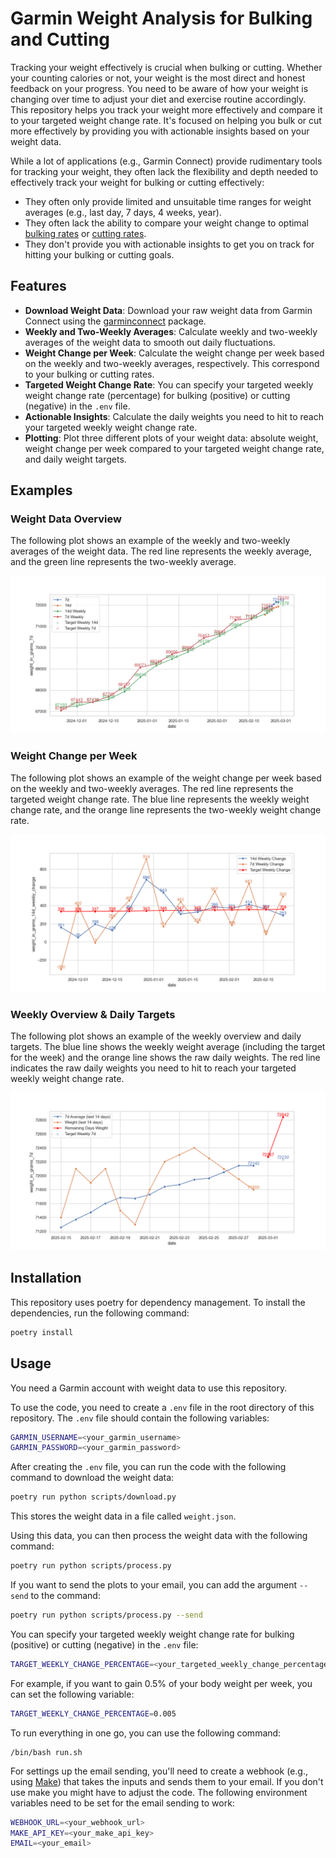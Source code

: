 # Garmin Weight Analysis for Bulking and Cutting
Tracking your weight effectively is crucial when bulking or cutting.
Whether your counting calories or not, your weight is the most direct and honest feedback on your progress.
You need to be aware of how your weight is changing over time to adjust your diet and exercise routine accordingly.
This repository helps you track your weight more effectively and compare it to your targeted weight change rate.
It's focused on helping you bulk or cut more effectively by providing you with actionable insights based on your weight data.

While a lot of applications (e.g., Garmin Connect) provide rudimentary tools for tracking your weight,
they often lack the flexibility and depth needed to effectively track your weight for bulking or cutting effectively:
- They often only provide limited and unsuitable time ranges for weight averages (e.g., last day, 7 days, 4 weeks, year).
- They often lack the ability to compare your weight change to optimal [bulking rates](https://macrofactorapp.com/bulking-calculator/) or [cutting rates](https://macrofactorapp.com/cutting-calculator/).
- They don't provide you with actionable insights to get you on track for hitting your bulking or cutting goals.

## Features
- **Download Weight Data**: Download your raw weight data from Garmin Connect using the [garminconnect](https://pypi.org/project/garminconnect/) package.
- **Weekly and Two-Weekly Averages**: Calculate weekly and two-weekly averages of the weight data to smooth out daily fluctuations.
- **Weight Change per Week**: Calculate the weight change per week based on the weekly and two-weekly averages, respectively. This correspond to your bulking or cutting rates.
- **Targeted Weight Change Rate**: You can specify your targeted weekly weight change rate (percentage) for bulking (positive) or cutting (negative) in the `.env` file.
- **Actionable Insights**: Calculate the daily weights you need to hit to reach your targeted weekly weight change rate.
- **Plotting**: Plot three different plots of your weight data: absolute weight, weight change per week compared to your targeted weight change rate, and daily weight targets.

## Examples

### Weight Data Overview
The following plot shows an example of the weekly and two-weekly averages of the weight data. The red line represents the weekly average, and the green line represents the two-weekly average.

[![Weight Data Overview](docs/images/weight_overview_example.png)](docs/images/weight_overview_example.png)

### Weight Change per Week
The following plot shows an example of the weight change per week based on the weekly and two-weekly averages. The red line represents the targeted weight change rate. The blue line represents the weekly weight change rate, and the orange line represents the two-weekly weight change rate.

[![Weight Change per Week](docs/images/weight_change_example.png)](docs/images/weight_change_example.png)

### Weekly Overview & Daily Targets
The following plot shows an example of the weekly overview and daily targets. The blue line shows the weekly weight average (including the target for the week) and the orange line shows the raw daily weights. The red line indicates the raw daily weights you need to hit to reach your targeted weekly weight change rate.

[![Weekly Overview & Daily Targets](docs/images/weekly_overview_example.png)](docs/images/weekly_overview_example.png)

## Installation
This repository uses poetry for dependency management.
To install the dependencies, run the following command:
```bash
poetry install
```

## Usage
You need a Garmin account with weight data to use this repository.

To use the code, you need to create a `.env` file in the root directory of this repository.
The `.env` file should contain the following variables:
```bash
GARMIN_USERNAME=<your_garmin_username>
GARMIN_PASSWORD=<your_garmin_password>
```

After creating the `.env` file, you can run the code with the following command to download the weight data:
```bash
poetry run python scripts/download.py
```

This stores the weight data in a file called `weight.json`.

Using this data, you can then process the weight data with the following command:
```bash
poetry run python scripts/process.py
```

If you want to send the plots to your email, you can add the argument `--send` to the command:
```bash
poetry run python scripts/process.py --send
```

You can specify your targeted weekly weight change rate for bulking (positive) or cutting (negative) in the `.env` file:
```bash
TARGET_WEEKLY_CHANGE_PERCENTAGE=<your_targeted_weekly_change_percentage>
```

For example, if you want to gain 0.5% of your body weight per week, you can set the following variable:
```bash
TARGET_WEEKLY_CHANGE_PERCENTAGE=0.005
```

To run everything in one go, you can use the following command:
```terminal
/bin/bash run.sh
```

For settings up the email sending, you'll need to create a webhook (e.g., using [Make](https://make.com)) that takes the inputs and sends them to your email. If you don't use make you might have to adjust the code. The following environment variables need to be set for the email sending to work:
```bash
WEBHOOK_URL=<your_webhook_url>
MAKE_API_KEY=<your_make_api_key>
EMAIL=<your_email>
```
